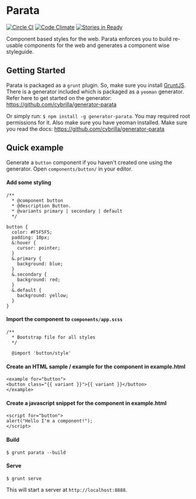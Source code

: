 # Parata

[![Circle CI](https://circleci.com/gh/cybrilla/parata.svg?style=svg)](https://circleci.com/gh/cybrilla/parata)
[![Code Climate](https://codeclimate.com/github/cybrilla/parata/badges/gpa.svg)](https://codeclimate.com/github/cybrilla/parata)
[![Stories in Ready](https://badge.waffle.io/cybrilla/parata.png?label=ready&title=Ready)](https://waffle.io/cybrilla/parata)

Component based styles for the web. Parata enforces you to build re-usable components for the web and generates a component wise styleguide.

## Getting Started
Parata is packaged as a `grunt` plugin. So, make sure you install [GruntJS](http://gruntjs.com). There is a generator included which is packaged as a `yeoman` generator. Refer here to get started on the generator: https://github.com/cybrilla/generator-parata

Or simply run: `$ npm install -g generator-parata`. You may required root permissions for it. Also make sure you have yeoman installed. Make sure you read the docs: https://github.com/cybrilla/generator-parata

## Quick example
Generate a `button` component if you haven't created one using the generator.
Open `components/button/` in your editor.

#### Add some styling
```
/**
  * @component button
  * @description Button.
  * @variants primary | secondary | default
  */

button {
  color: #F5F5F5;
  padding: 10px;
  &:hover {
    cursor: pointer;
  }
  &.primary {
    background: blue;
  }
  &.secondary {
    background: red;
  }
  &.default {
    background: yellow;
  }
}
```
 
#### Import the component to `components/app.scss`
```
/**
  * Bootstrap file for all styles
  */

  @import 'button/style'
```

#### Create an HTML sample / example for the component in example.html
```
<example for="button">
<button class="{{ variant }}">{{ variant }}</button>
</example>
```

#### Create a javascript snippet for the component in example.html
```
<script for="button">
alert("Hello I'm a component!");
</script>
```

#### Build
```
$ grunt parata --build
```

#### Serve
```
$ grunt serve
```

This will start a server at `http://localhost:8888`.

